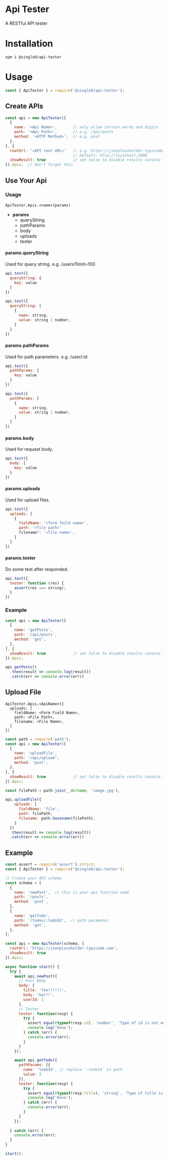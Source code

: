 Api Tester
==========

A RESTful API tester

Installation
============

    npm i @single9/api-tester

Usage
============

```js
const { ApiTester } = require('@single9/api-tester');
```

Create APIs
------------
```js
const api = new ApiTester([
  {
    name: '<Api Name>',       // only allow certain words and digits
    path: '<Api Path>',       // e.g. /api/posts
    method: '<HTTP Method>',  // e.g. post
  },
], {
  rootUrl: '<API root URL>'   // e.g. https://jsonplaceholder.typicode.com
                              // Default: http://localhost:3000
  showResult: true            // set false to disable results console log
}).Apis;  // Don't forget this
```

Use Your Api
------------

### Usage

    ApiTester.Apis.<name>(params)

- **params**
  - queryString
  - pathParams
  - body
  - uploads
  - tester

#### params.queryString

Used for query string. e.g. /users?limit=100

```js
api.test({
  queryString: {
    key: value
  }
})
```

```js
api.test({
  queryString: [
    {
      name: string,
      value: string | number,
    }
  ]
})
```

#### params.pathParams

Used for path parameters. e.g. /user/:id

```js
api.test({
  pathParams: {
    key: value
  }
})
```

```js
api.test({
  pathParams: [
    {
      name: string,
      value: string | number,
    }
  ]
})
```

#### params.body

Used for request body.

```js
api.test({
  body: {
    key: value
  }
})
```

#### params.uploads

Used for upload files.

```js
api.test({
  uploads: [
    {
      fieldName: '<form feild name>',
      path: '<file path>'
      filename?: '<file name>',
    }
  ]
})
```

#### params.tester

Do some test after responded.

```js
api.test({
  tester: function (res) {
    assert(res === string);
  }
})
```

### Example

```js
const api = new ApiTester([
  {
    name: 'getPosts',
    path: '/api/posts',
    method: 'get',
  },
], {
  showResult: true            // set false to disable results console log
}).Apis;

api.getPosts()
  .then(result => console.log(result))
  .catch(err => console.error(err))
```

Upload File
-----------

    ApiTester.Apis.<ApiName>({
      uploads: [
        fieldName: <Form Field Name>,
        path: <File Path>,
        filename: <File Name>,
      ]
    })

```js
const path = require('path');
const api = new ApiTester([
  {
    name: 'uploadFile',
    path: '/api/upload',
    method: 'post',
  },
], {
  showResult: true            // set false to disable results console log
}).Apis;

const filePath = path.join(__dirname, 'image.jpg'),

api.uploadFile({
    uploads: [
      fieldName: 'file',
      path: filePath,
      filename: path.basename(filePath),
    ]
  })
  .then(result => console.log(result))
  .catch(err => console.error(err))
```

Example
------------

```js
const assert = require('assert').strict;
const { ApiTester } = require('@single9/api-tester');

// Create your API schema
const schema = [
  {
    name: 'newPost',  // this is your api function name
    path: '/posts',
    method: 'post',
  },
  {
    name: 'getTodo',
    path: '/todos/:todoId',  // path parameter
    method: 'get',
  },
];

const api = new ApiTester(schema, {
  rootUrl: 'https://jsonplaceholder.typicode.com',
  showResult: true
}).Apis;

async function start() {
  try {
    await api.newPost({
      // Post Body
      body: {
        title: 'foo!!!!!!',
        body: 'bar!!',
        userId: 1
      },
      // Tester
      tester: function(resp) {
        try {
          assert.equal(typeof(resp.id), 'number', 'Type of id is not equal to number');
          console.log('Done');
        } catch (err) {
          console.error(err);
        }
      }
    });

    await api.getTodo({
      pathParams: [{
        name: 'todoId', // replace `:todoId` in path
        value: 2
      }],
      tester: function(resp) {
        try {
          assert.equal(typeof(resp.title), 'string', 'Type of title is not equal to string');
          console.log('Done');
        } catch (err) {
          console.error(err);
        }
      }
    });
    
  } catch (err) {
    console.error(err);
  }
}

start();
```
